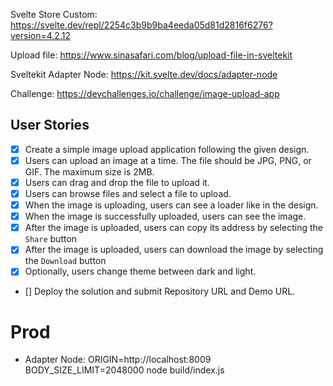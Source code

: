 Svelte Store Custom: https://svelte.dev/repl/2254c3b9b9ba4eeda05d81d2816f6276?version=4.2.12

Upload file: https://www.sinasafari.com/blog/upload-file-in-sveltekit

Sveltekit Adapter Node: https://kit.svelte.dev/docs/adapter-node

Challenge: https://devchallenges.io/challenge/image-upload-app

## User Stories

- [x] Create a simple image upload application following the given design.
- [x] Users can upload an image at a time. The file should be JPG, PNG, or GIF. The maximum size is 2MB.
- [x] Users can drag and drop the file to upload it.
- [x] Users can browse files and select a file to upload.
- [x] When the image is uploading, users can see a loader like in the design.
- [x] When the image is successfully uploaded, users can see the image.
- [x] After the image is uploaded, users can copy its address by selecting the `Share` button
- [x] After the image is uploaded, users can download the image by selecting the `Download` button
- [x] Optionally, users change theme between dark and light.
- [] Deploy the solution and submit Repository URL and Demo URL.

# Prod

- Adapter Node: ORIGIN=http://localhost:8009 BODY_SIZE_LIMIT=2048000 node build/index.js

